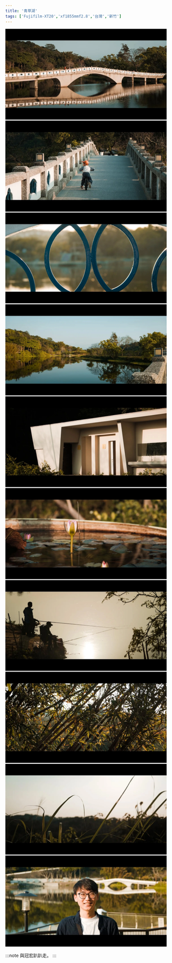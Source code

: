 ```yaml
---
title: '青草湖'
tags: ['Fujifilm-XT20','xf1855mmf2.8','台灣','新竹']
---
```

![001](./img/instagram_output/202303/003.webp)
![002](./img/instagram_output/202303/008.webp)
![003](./img/instagram_output/202303/005.webp)
![004](./img/instagram_output/202303/010.webp)
![005](./img/instagram_output/202303/001.webp)
![006](./img/instagram_output/202303/009.webp)
![007](./img/instagram_output/202303/006.webp)
![008](./img/instagram_output/202303/002.webp)
![009](./img/instagram_output/202303/004.webp)
![010](./img/instagram_output/202303/007.webp)

:::note 
與冠宏趴趴走。
:::